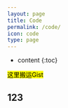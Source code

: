 ```yaml
---
layout: page
title: Code
permalink: /code/
icon: code
type: page
---
```


* content
{:toc}

<mark>这里搬运Gist</mark>
## 123

<!-- ## Comments
{% include comments.html %} -->
